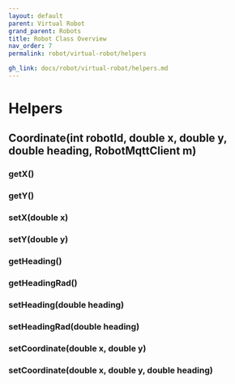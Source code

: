 ```yaml
---
layout: default
parent: Virtual Robot
grand_parent: Robots
title: Robot Class Overview
nav_order: 7
permalink: robot/virtual-robot/helpers

gh_link: docs/robot/virtual-robot/helpers.md
---
```


# Helpers


## Coordinate(int robotId, double x, double y, double heading, RobotMqttClient m)

### getX()

### getY()

### setX(double x)

### setY(double y)

### getHeading()

### getHeadingRad()

### setHeading(double heading)

### setHeadingRad(double heading)

### setCoordinate(double x, double y)


### setCoordinate(double x, double y, double heading)



